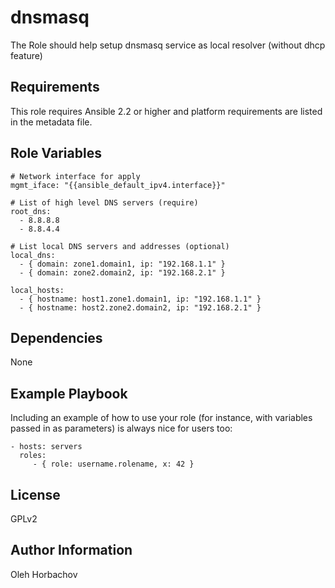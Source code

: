 dnsmasq
=========

The Role should help setup dnsmasq service as local resolver (without dhcp feature)

Requirements
------------

This role requires Ansible 2.2 or higher and platform requirements are listed in the metadata file.

Role Variables
--------------
  ```
  # Network interface for apply
  mgmt_iface: "{{ansible_default_ipv4.interface}}"

  # List of high level DNS servers (require)
  root_dns:
    - 8.8.8.8
    - 8.8.4.4

  # List local DNS servers and addresses (optional)
  local_dns:
    - { domain: zone1.domain1, ip: "192.168.1.1" }
    - { domain: zone2.domain2, ip: "192.168.2.1" }

  local_hosts:
    - { hostname: host1.zone1.domain1, ip: "192.168.1.1" }
    - { hostname: host2.zone2.domain2, ip: "192.168.2.1" }
  ```
Dependencies
------------

None

Example Playbook
----------------

Including an example of how to use your role (for instance, with variables passed in as parameters) is always nice for users too:

    - hosts: servers
      roles:
         - { role: username.rolename, x: 42 }

License
-------

GPLv2

Author Information
------------------

Oleh Horbachov
